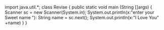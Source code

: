 import java.util.*;
class Revise
{
   public static void main (String []args)
   {
     Scanner sc = new Scanner(System.in);
     System.out.println(x:"enter your Sweet name "):
     String name = sc.next();
     System.out.println(x:"I Love You" +name)
   }
}
